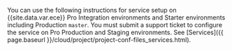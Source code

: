 
You can use the following instructions for service setup on {{site.data.var.ece}} Pro Integration environments and Starter environments including Production `master`. You must submit a support ticket to configure the service on Pro Production and Staging environments. See [Services]({{ page.baseurl }}/cloud/project/project-conf-files_services.html).